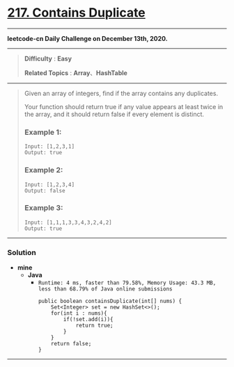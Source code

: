 # [217. Contains Duplicate](https://leetcode.com/problems/contains-duplicate/)

---

**leetcode-cn Daily Challenge on December 13th, 2020.**

---

> **Difficulty** : **Easy**
>
> **Related Topics** : **Array**、**HashTable**

---

> Given an array of integers, find if the array contains any duplicates.
>
> Your function should return true if any value appears at least twice in the array, and it should return false if every element is distinct.
>
> ### Example 1:
> ```
> Input: [1,2,3,1]
> Output: true
> ```
>
> ### Example 2:
> ```
> Input: [1,2,3,4]
> Output: false
> ```
>
> ### Example 3:
> ```
> Input: [1,1,1,3,3,4,3,2,4,2]
> Output: true
> ```

---


### Solution
* **mine**
  * **Java**
    * `Runtime: 4 ms, faster than 79.58%, Memory Usage: 43.3 MB, less than 68.79% of Java online submissions`
      ```
      public boolean containsDuplicate(int[] nums) {
          Set<Integer> set = new HashSet<>();
          for(int i : nums){
              if(!set.add(i)){
                  return true;
              }
          }
          return false;
      }
      ```

---

